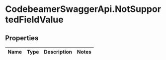# CodebeamerSwaggerApi.NotSupportedFieldValue

## Properties
Name | Type | Description | Notes
------------ | ------------- | ------------- | -------------
